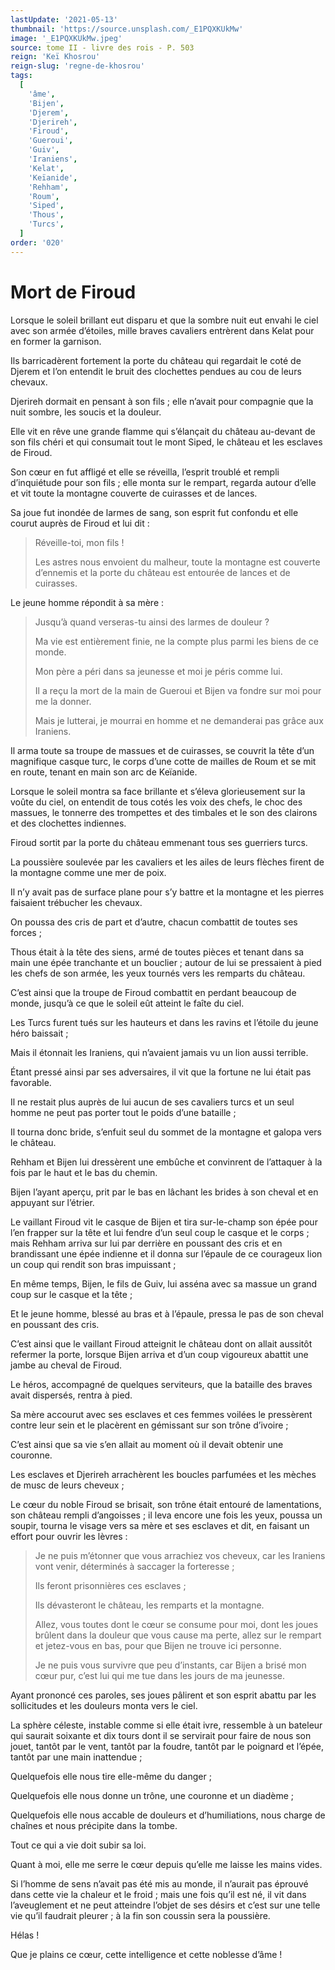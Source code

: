```yaml
---
lastUpdate: '2021-05-13'
thumbnail: 'https://source.unsplash.com/_E1PQXKUkMw'
image: '_E1PQXKUkMw.jpeg'
source: tome II - livre des rois - P. 503
reign: 'Keï Khosrou'
reign-slug: 'regne-de-khosrou'
tags:
  [
    'âme',
    'Bijen',
    'Djerem',
    'Djerireh',
    'Firoud',
    'Gueroui',
    'Guiv',
    'Iraniens',
    'Kelat',
    'Keïanide',
    'Rehham',
    'Roum',
    'Siped',
    'Thous',
    'Turcs',
  ]
order: '020'
---
```


# Mort de Firoud

Lorsque le soleil brillant eut disparu et que la sombre nuit eut envahi le ciel avec son armée d’étoiles, mille braves cavaliers entrèrent dans Kelat pour en former la garnison.

Ils barricadèrent fortement la porte du château qui regardait le coté de Djerem et l’on entendit le bruit des clochettes pendues au cou de leurs chevaux.

Djerireh dormait en pensant à son fils ; elle n’avait pour compagnie que la nuit sombre, les soucis et la douleur.

Elle vit en rêve une grande flamme qui s’élançait du château au-devant de son fils chéri et qui consumait tout le mont Siped, le château et les esclaves de Firoud.

Son cœur en fut affligé et elle se réveilla, l’esprit troublé et rempli d’inquiétude pour son fils ; elle monta sur le rempart, regarda autour d’elle et vit toute la montagne couverte de cuirasses et de lances.

Sa joue fut inondée de larmes de sang, son esprit fut confondu et elle courut auprès de Firoud et lui dit :

> Réveille-toi, mon fils !
>
> Les astres nous envoient du malheur, toute la montagne est couverte d’ennemis et la porte du château est entourée de lances et de cuirasses.

Le jeune homme répondit à sa mère :

> Jusqu’à quand verseras-tu ainsi des larmes de douleur ?
>
> Ma vie est entièrement finie, ne la compte plus parmi les biens de ce monde.
>
> Mon père a péri dans sa jeunesse et moi je péris comme lui.
>
> Il a reçu la mort de la main de Gueroui et Bijen va fondre sur moi pour me la donner.
>
> Mais je lutterai, je mourrai en homme et ne demanderai pas grâce aux Iraniens.

Il arma toute sa troupe de massues et de cuirasses, se couvrit la tête d’un magnifique casque turc, le corps d’une cotte de mailles de Roum et se mit en route, tenant en main son arc de Keïanide.

Lorsque le soleil montra sa face brillante et s’éleva glorieusement sur la voûte du ciel, on entendit de tous cotés les voix des chefs, le choc des massues, le tonnerre des trompettes et des timbales et le son des clairons et des clochettes indiennes.

Firoud sortit par la porte du château emmenant tous ses guerriers turcs.

La poussière soulevée par les cavaliers et les ailes de leurs flèches firent de la montagne comme une mer de poix.

Il n’y avait pas de surface plane pour s’y battre et la montagne et les pierres faisaient trébucher les chevaux.

On poussa des cris de part et d’autre, chacun combattit de toutes ses forces ;

Thous était à la tête des siens, armé de toutes pièces et tenant dans sa main une épée tranchante et un bouclier ; autour de lui se pressaient à pied les chefs de son armée, les yeux tournés vers les remparts du château.

C’est ainsi que la troupe de Firoud combattit en perdant beaucoup de monde, jusqu’à ce que le soleil eût atteint le faîte du ciel.

Les Turcs furent tués sur les hauteurs et dans les ravins et l’étoile du jeune héro baissait ;

Mais il étonnait les Iraniens, qui n’avaient jamais vu un lion aussi terrible.

Étant pressé ainsi par ses adversaires, il vit que la fortune ne lui était pas favorable.

Il ne restait plus auprès de lui aucun de ses cavaliers turcs et un seul homme ne peut pas porter tout le poids d’une bataille ;

Il tourna donc bride, s’enfuit seul du sommet de la montagne et galopa vers le château.

Rehham et Bijen lui dressèrent une embûche et convinrent de l’attaquer à la fois par le haut et le bas du chemin.

Bijen l’ayant aperçu, prit par le bas en lâchant les brides à son cheval et en appuyant sur l’étrier.

Le vaillant Firoud vit le casque de Bijen et tira sur-le-champ son épée pour l’en frapper sur la tête et lui fendre d’un seul coup le casque et le corps ; mais Rehham arriva sur lui par derrière en poussant des cris et en brandissant une épée indienne et il donna sur l’épaule de ce courageux lion un coup qui rendit son bras impuissant ;

En même temps, Bijen, le fils de Guiv, lui asséna avec sa massue un grand coup sur le casque et la tête ;

Et le jeune homme, blessé au bras et à l’épaule, pressa le pas de son cheval en poussant des cris.

C’est ainsi que le vaillant Firoud atteignit le château dont on allait aussitôt refermer la porte, lorsque Bijen arriva et d’un coup vigoureux abattit une jambe au cheval de Firoud.

Le héros, accompagné de quelques serviteurs, que la bataille des braves avait dispersés, rentra à pied.

Sa mère accourut avec ses esclaves et ces femmes voilées le pressèrent contre leur sein et le placèrent en gémissant sur son trône d’ivoire ;

C’est ainsi que sa vie s’en allait au moment où il devait obtenir une couronne.

Les esclaves et Djerireh arrachèrent les boucles parfumées et les mèches de musc de leurs cheveux ;

Le cœur du noble Firoud se brisait, son trône était entouré de lamentations, son château rempli d’angoisses ; il leva encore une fois les yeux, poussa un soupir, tourna le visage vers sa mère et ses esclaves et dit, en faisant un effort pour ouvrir les lèvres :

> Je ne puis m’étonner que vous arrachiez vos cheveux, car les Iraniens vont venir, déterminés à saccager la forteresse ;
>
> Ils feront prisonnières ces esclaves ;
>
> Ils dévasteront le château, les remparts et la montagne.
>
> Allez, vous toutes dont le cœur se consume pour moi, dont les joues brûlent dans la douleur que vous cause ma perte, allez sur le rempart et jetez-vous en bas, pour que Bijen ne trouve ici personne.
>
> Je ne puis vous survivre que peu d’instants, car Bijen a brisé mon cœur pur, c’est lui qui me tue dans les jours de ma jeunesse.

Ayant prononcé ces paroles, ses joues pâlirent et son esprit abattu par les sollicitudes et les douleurs monta vers le ciel.

La sphère céleste, instable comme si elle était ivre, ressemble à un bateleur qui saurait soixante et dix tours dont il se servirait pour faire de nous son jouet, tantôt par le vent, tantôt par la foudre, tantôt par le poignard et l’épée, tantôt par une main inattendue ;

Quelquefois elle nous tire elle-même du danger ;

Quelquefois elle nous donne un trône, une couronne et un diadème ;

Quelquefois elle nous accable de douleurs et d’humiliations, nous charge de chaînes et nous précipite dans la tombe.

Tout ce qui a vie doit subir sa loi.

Quant à moi, elle me serre le cœur depuis qu’elle me laisse les mains vides.

Si l’homme de sens n’avait pas été mis au monde, il n’aurait pas éprouvé dans cette vie la chaleur et le froid ; mais une fois qu’il est né, il vit dans l’aveuglement et ne peut atteindre l’objet de ses désirs et c’est sur une telle vie qu’il faudrait pleurer ; à la fin son coussin sera la poussière.

Hélas !

Que je plains ce cœur, cette intelligence et cette noblesse d’âme !

